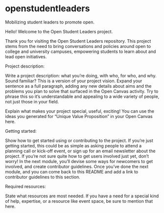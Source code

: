 # openstudentleaders
Mobilizing student leaders to promote open.

Hello! Welcome to the Open Student Leaders project. 

Thank you for visiting the Open Student Leaders repository. This project stems from the need to bring conversations and policies around open to college and university campuses, empowering students to learn about and lead open initiatives. 

Project description:

Write a project description: what you’re doing, with who, for who, and why. Sound familiar? This is a version of your project vision. Expand your sentence as a full paragraph, adding any new details about aims and the problems you plan to solve that surfaced in the Open Canvas activity. Try to phrase this so it’s understandable and appealing to a wide variety of people, not just those in your field.

Explain what makes your project special, useful, exciting! You can use the ideas you generated for “Unique Value Proposition” in your Open Canvas here.

Getting started:

Show how to get started using or contributing to the project. If you’re just getting started, this could be as simple as asking people to attend a planning call or kick-off event, or sign up for an email newsletter about the project. If you’re not sure quite how to get users involved just yet, don’t worry! In the next module, you’ll devise some ways for newcomers to get involved, and create contributor guidelines. Once you’ve done the next module, and you can come back to this README and add a link to contributor guidelines to this section.

Required resources:

State what resources are most needed. If you have a need for a special kind of help, expertise, or a resource like event space, be sure to mention that here.
